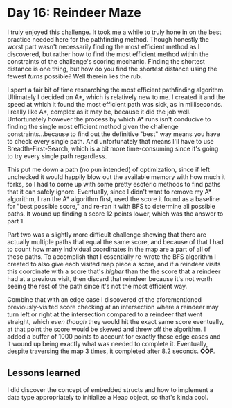 # Day 16: Reindeer Maze

I truly enjoyed this challenge. It took me a while to truly hone in on the best practice needed here for the pathfinding method. Though honestly the worst part wasn't necessarily finding the most efficient method as I discovered, but rather how to find the most efficient method within the constraints of the challenge's scoring mechanic. Finding the shortest distance is one thing, but how do you find the shortest distance using the fewest _turns_ possible? Well therein lies the rub.

I spent a fair bit of time researching the most efficient pathfinding algorithm. Ultimately I decided on A*, which is relatively new to me. I created it and the speed at which it found the most efficient path was sick, as in milliseconds. I really like A*, complex as it may be, because it did the job well. Unfortunately however the process by which A* runs isn't conducive to finding the single most efficient method given the challenge constraints...because to find out the definitive "best" way means you have to check every single path. And unfortunately that means I'll have to use Breadth-First-Search, which is a bit more time-consuming since it's going to try every single path regardless.

This put me down a path (no pun intended) of optimization, since if left unchecked it would happily blow out the available memory with how much it forks, so I had to come up with some pretty esoteric methods to find paths that it can safely ignore. Eventually, since I didn't want to remove my A* algorithm, I ran the A* algorithm first, used the score it found as a baseline for "best possible score," and re-ran it with BFS to determine all possible paths. It wound up finding a score 12 points lower, which was the answer to part 1.

Part two was a slightly more difficult challenge showing that there are actually multiple paths that equal the same score, and because of that I had to count how many individual coordinates in the map are a part of all of these paths. To accomplish that I essentially re-wrote the BFS algorithm I created to also give each visited map piece a score, and if a reindeer visits this coordinate with a score that's _higher_ than the the score that a reindeer had at a previous visit, then discard that reindeer because it's not worth seeing the rest of the path since it's not the most efficient way.

Combine that with an edge case I discovered of the aforementioned previously-visited score checking at an intersection where a reindeer may turn left or right at the intersection compared to a reindeer that went straight, which _even though_ they would hit the exact same score eventually, at that point the score would be skewed and threw off the algorithm. I added a buffer of 1000 points to account for exactly those edge cases and it wound up being exactly what was needed to complete it. Eventually, despite traversing the map 3 times, it completed after 8.2 seconds. **OOF**.

## Lessons learned

I did discover the concept of embedded structs and how to implement a data type appropriately to initialize a Heap object, so that's kinda cool.